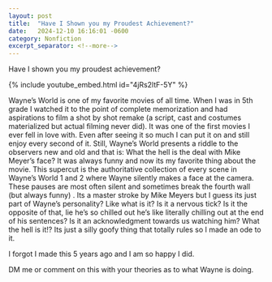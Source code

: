 ```yaml
---
layout: post
title:  "Have I Shown you my Proudest Achievement?"
date:   2024-12-10 16:16:01 -0600
category: Nonfiction
excerpt_separator: <!--more-->
---
```


Have I shown you my proudest achievement?

{% include youtube_embed.html id="4jRs2ltF-5Y" %}

Wayne’s World is one of my favorite movies of all time. When I was in 5th grade I watched it to the point of complete memorization and had aspirations to film a shot by shot remake (a script, cast and costumes materialized but actual filming never did). It was one of the first movies I ever fell in love with. Even after seeing it so much I can put it on and still enjoy every second of it. Still, Wayne’s World presents a riddle to the observers new and old and that is: What the hell is the deal with Mike Meyer’s face? It was always funny and now its my favorite thing about the movie. This supercut is the authoritative collection of every scene in Wayne’s World 1 and 2 where Wayne silently makes a face at the camera. These pauses are most often silent and sometimes break the fourth wall (but always funny) . Its a master stroke by Mike Meyers but I guess its just part of Wayne’s personality? Like what is it? Is it a nervous tick? Is it the opposite of that, lie he’s so chilled out he’s like literally chilling out at the end of his sentences? Is it an acknowledgment towards us watching him? What the hell is it!? Its just a silly goofy thing that totally rules so I made an ode to it. 

I forgot I made this 5 years ago and I am so happy I did.

DM me or comment on this with your theories as to what Wayne is doing.
